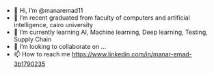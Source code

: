 - 👋 Hi, I’m @manaremad11
- 👀 I’m recent graduated from faculty of computers and artificial intelligence, cairo university
- 🌱 I’m currently learning AI, Machine learning, Deep learning, Testing, Supply Chain
- 💞️ I’m looking to collaborate on ...
- 📫 How to reach me https://www.linkedin.com/in/manar-emad-3b1790235

<!---
manaremad11/manaremad11 is a ✨ special ✨ repository because its `README.md` (this file) appears on your GitHub profile.
You can click the Preview link to take a look at your changes.
--->

